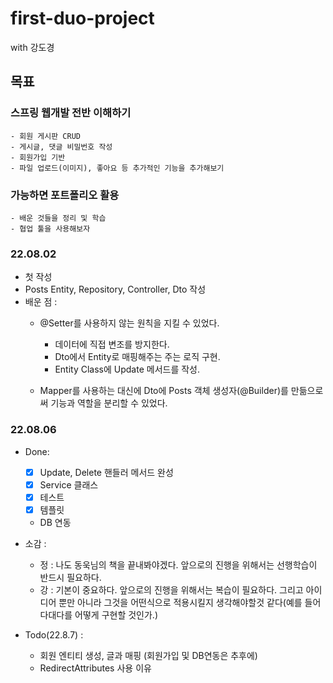 # first-duo-project
with 강도경

## 목표
### 스프링 웹개발 전반 이해하기 
	- 회원 게시판 CRUD
    - 게시글, 댓글 비밀번호 작성
	- 회원가입 기반
	- 파일 업로드(이미지), 좋아요 등 추가적인 기능을 추가해보기

### 가능하면 포트폴리오 활용
	- 배운 것들을 정리 및 학습
	- 협업 툴을 사용해보자

### 22.08.02 
- 첫 작성
- Posts Entity, Repository, Controller, Dto 작성
- 배운 점 :
    - @Setter를 사용하지 않는 원칙을 지킬 수 있었다.
        - 데이터에 직접 변조를 방지한다.
        - Dto에서 Entity로 매핑해주는 주는 로직 구현.
        - Entity Class에 Update 메서드를 작성.
	
    - Mapper를 사용하는 대신에 Dto에 Posts 객체 생성자(@Builder)를 만듦으로써 기능과 역할을 분리할 수 있었다. 

### 22.08.06
- Done:
    - [x] Update, Delete 핸들러 메서드 완성
    - [x] Service 클래스 
    - [x] 테스트 
    - [x] 템플릿
    - DB 연동
  
- 소감 : 
  - 정 : 나도 동욱님의 책을 끝내봐야겠다. 앞으로의 진행을 위해서는 선행학습이 반드시 필요하다.
  - 강 : 기본이 중요하다. 앞으로의 진행을 위해서는 복습이 필요하다. 그리고 아이디어 뿐만 아니라 그것을 어떤식으로 적용시킬지 생각해야할것 같다(예를 들어 다대다를 어떻게 구현할 것인가.)

- Todo(22.8.7) : 
  - 회원 엔티티 생성, 글과 매핑 (회원가입 및 DB연동은 추후에)
  - RedirectAttributes 사용 이유